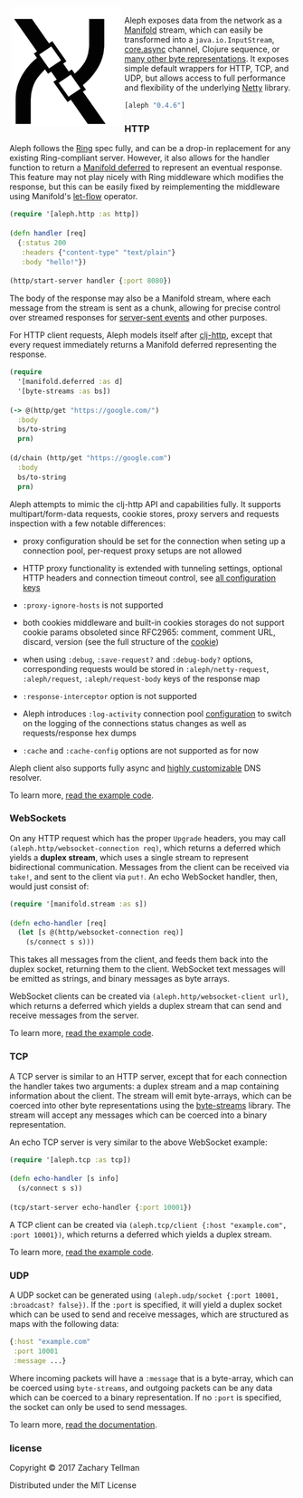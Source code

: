 <img src="/docs/aleph.png" align="left" height="210px" hspace="5px"/>

Aleph exposes data from the network as a [Manifold](https://github.com/ztellman/manifold) stream, which can easily be transformed into a `java.io.InputStream`, [core.async](https://github.com/clojure/core.async) channel, Clojure sequence, or [many other byte representations](https://github.com/ztellman/byte-streams).  It exposes simple default wrappers for HTTP, TCP, and UDP, but allows access to full performance and flexibility of the underlying [Netty](https://github.com/netty/netty) library.

```clj
[aleph "0.4.6"]
```

### HTTP

Aleph follows the [Ring](https://github.com/ring-clojure) spec fully, and can be a drop-in replacement for any existing Ring-compliant server.  However, it also allows for the handler function to return a [Manifold deferred](https://github.com/ztellman/manifold) to represent an eventual response.  This feature may not play nicely with Ring middleware which modifies the response, but this can be easily fixed by reimplementing the middleware using Manifold's [let-flow](https://github.com/ztellman/manifold/blob/master/docs/deferred.md#let-flow) operator.

```clj
(require '[aleph.http :as http])

(defn handler [req]
  {:status 200
   :headers {"content-type" "text/plain"}
   :body "hello!"})

(http/start-server handler {:port 8080})
```

The body of the response may also be a Manifold stream, where each message from the stream is sent as a chunk, allowing for precise control over streamed responses for [server-sent events](http://en.wikipedia.org/wiki/Server-sent_events) and other purposes.

For HTTP client requests, Aleph models itself after [clj-http](https://github.com/dakrone/clj-http), except that every request immediately returns a Manifold deferred representing the response.

```clj
(require
  '[manifold.deferred :as d]
  '[byte-streams :as bs])

(-> @(http/get "https://google.com/")
  :body
  bs/to-string
  prn)

(d/chain (http/get "https://google.com")
  :body
  bs/to-string
  prn)
```

Aleph attempts to mimic the clj-http API and capabilities fully. It supports multipart/form-data requests, cookie stores, proxy servers and requests inspection with a few notable differences:

* proxy configuration should be set for the connection when seting up a connection pool, per-request proxy setups are not allowed

* HTTP proxy functionality is extended with tunneling settings, optional HTTP headers and connection timeout control, see [all configuration keys](https://github.com/ztellman/aleph/blob/d33c76d6c7d1bf9788369fe6fd9d0e56434c8244/src/aleph/http.clj#L122-L132)

* `:proxy-ignore-hosts` is not supported

* both cookies middleware and built-in cookies storages do not support cookie params obsoleted since RFC2965: comment, comment URL, discard, version (see the full structure of the [cookie](https://github.com/ztellman/aleph/blob/d33c76d6c7d1bf9788369fe6fd9d0e56434c8244/src/aleph/http/client_middleware.clj#L645-L655))

* when using `:debug`, `:save-request?` and `:debug-body?` options, corresponding requests would be stored in `:aleph/netty-request`, `:aleph/request`, `:aleph/request-body` keys of the response map

* `:response-interceptor` option is not supported

* Aleph introduces `:log-activity` connection pool [configuration](https://github.com/ztellman/aleph/blob/d33c76d6c7d1bf9788369fe6fd9d0e56434c8244/src/aleph/http.clj#L120) to switch on the logging of the connections status changes as well as requests/response hex dumps

* `:cache` and `:cache-config` options are not supported as for now

Aleph client also supports fully async and [highly customizable](https://github.com/ztellman/aleph/blob/d33c76d6c7d1bf9788369fe6fd9d0e56434c8244/src/aleph/netty.clj#L783-L796) DNS resolver.

To learn more, [read the example code](http://aleph.io/examples/literate.html#aleph.examples.http).

### WebSockets

On any HTTP request which has the proper `Upgrade` headers, you may call `(aleph.http/websocket-connection req)`, which returns a deferred which yields a **duplex stream**, which uses a single stream to represent bidirectional communication.  Messages from the client can be received via `take!`, and sent to the client via `put!`.  An echo WebSocket handler, then, would just consist of:

```clj
(require '[manifold.stream :as s])

(defn echo-handler [req]
  (let [s @(http/websocket-connection req)]
    (s/connect s s)))
```

This takes all messages from the client, and feeds them back into the duplex socket, returning them to the client.  WebSocket text messages will be emitted as strings, and binary messages as byte arrays.

WebSocket clients can be created via `(aleph.http/websocket-client url)`, which returns a deferred which yields a duplex stream that can send and receive messages from the server.

To learn more, [read the example code](http://aleph.io/examples/literate.html#aleph.examples.websocket).

### TCP

A TCP server is similar to an HTTP server, except that for each connection the handler takes two arguments: a duplex stream and a map containing information about the client.  The stream will emit byte-arrays, which can be coerced into other byte representations using the [byte-streams](https://github.com/ztellman/byte-streams) library.  The stream will accept any messages which can be coerced into a binary representation.

An echo TCP server is very similar to the above WebSocket example:

```clj
(require '[aleph.tcp :as tcp])

(defn echo-handler [s info]
  (s/connect s s))

(tcp/start-server echo-handler {:port 10001})
```

A TCP client can be created via `(aleph.tcp/client {:host "example.com", :port 10001})`, which returns a deferred which yields a duplex stream.

To learn more, [read the example code](http://aleph.io/examples/literate.html#aleph.examples.tcp).

### UDP

A UDP socket can be generated using `(aleph.udp/socket {:port 10001, :broadcast? false})`.  If the `:port` is specified, it will yield a duplex socket which can be used to send and receive messages, which are structured as maps with the following data:

```clj
{:host "example.com"
 :port 10001
 :message ...}
```

Where incoming packets will have a `:message` that is a byte-array, which can be coerced using `byte-streams`, and outgoing packets can be any data which can be coerced to a binary representation.  If no `:port` is specified, the socket can only be used to send messages.

To learn more, [read the documentation](http://aleph.io/examples/literate.html).

### license

Copyright © 2017 Zachary Tellman

Distributed under the MIT License
